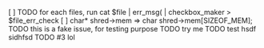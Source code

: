 [ ] TODO for each files, run cat $file | err_msg\( | checkbox_maker > $file_err_check
[ ] char* shred->mem => char shred->mem[SIZEOF_MEM];
TODO this is a fake issue, for testing purpose
TODO try me
TODO test hsdf sidhfsd 
TODO #3 lol
